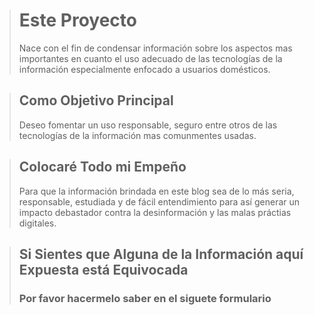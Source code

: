 ># Este Proyecto
>
>Nace con el fin de condensar información sobre los aspectos mas importantes en cuanto el uso adecuado de las tecnologías de la información especialmente enfocado a usuarios domésticos.

>## Como Objetivo Principal
>
>Deseo fomentar un uso responsable, seguro entre otros de las tecnologías de la información mas comunmentes usadas.

>## Colocaré Todo mi Empeño
>
>Para que la información brindada en este blog sea de lo más seria, responsable, estudiada y de fácil entendimiento para así generar un impacto debastador contra la desinformación y las malas práctias digitales.

>## Si Sientes que Alguna de la Información aquí Expuesta está Equivocada
>
>### Por favor hacermelo saber en el  siguete formulario




